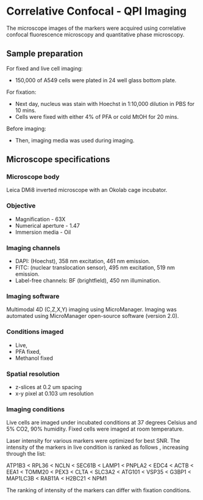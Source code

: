
# Correlative Confocal - QPI Imaging

The microscope images of the markers were acquired using correlative confocal fluorescence microscopy and quantitative phase microscopy.

## Sample preparation
For fixed and live cell imaging:
* 150,000 of A549 cells were plated in 24 well glass bottom plate.

For fixation:
* Next day, nucleus was stain with Hoechst in 1:10,000 dilution in PBS for 10 mins.
* Cells were fixed with either 4% of PFA or cold MtOH for 20 mins. 

Before imaging:
* Then, imaging media was used during imaging.

## Microscope specifications

### Microscope body
Leica DMi8 inverted microscope with an Okolab cage incubator.

### Objective
* Magnification - 63X
* Numerical aperture - 1.47
* Immersion media - Oil

### Imaging channels
* DAPI: (Hoechst), 358 nm excitation, 461 nm emission.
* FITC: (nuclear translocation sensor), 495 nm excitation, 519 nm emission.
* Label-free channels: BF (brightfield), 450 nm illumination.

### Imaging software
Multimodal 4D (C,Z,X,Y) imaging using MicroManager.
Imaging was automated using MicroManager open-source software (version 2.0).

### Conditions imaged
* Live, 
* PFA fixed, 
* Methanol fixed

### Spatial resolution
* z-slices at 0.2 um spacing
* x-y pixel at 0.103 um resolution

### Imaging conditions
Live cells are imaged under incubated conditions at 37 degrees Celsius and 5% CO2, 90% humidity. Fixed cells were imaged at room temperature.

Laser intensity for various markers were optimized for best SNR. The intensity of the markers in live condition is ranked as follows , increasing through the list:

ATP1B3 < RPL36 < NCLN < SEC61B < LAMP1 < PNPLA2 < EDC4 < ACTB < EEA1 < TOMM20 < PEX3 < CLTA < SLC3A2 < ATG101 < VSP35 < G3BP1 < MAP1LC3B < RAB11A < H2BC21 < NPM1

The ranking of intensity of the markers can differ with fixation conditions.